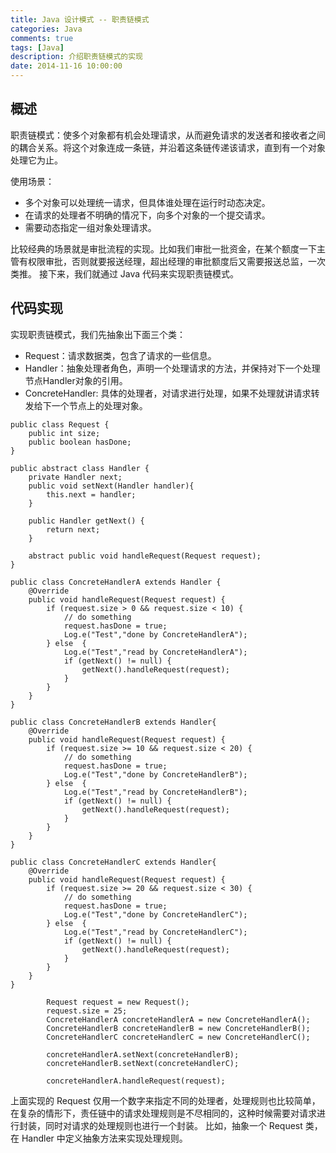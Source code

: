 ```yaml
---
title: Java 设计模式 -- 职责链模式
categories: Java
comments: true
tags: [Java]
description: 介绍职责链模式的实现
date: 2014-11-16 10:00:00
---
```



## 概述

职责链模式：使多个对象都有机会处理请求，从而避免请求的发送者和接收者之间的耦合关系。将这个对象连成一条链，并沿着这条链传递该请求，直到有一个对象处理它为止。

使用场景：

 - 多个对象可以处理统一请求，但具体谁处理在运行时动态决定。
 - 在请求的处理者不明确的情况下，向多个对象的一个提交请求。
 - 需要动态指定一组对象处理请求。

比较经典的场景就是审批流程的实现。比如我们审批一批资金，在某个额度一下主管有权限审批，否则就要报送经理，超出经理的审批额度后又需要报送总监，一次类推。
接下来，我们就通过 Java 代码来实现职责链模式。

## 代码实现

实现职责链模式，我们先抽象出下面三个类：

 - Request：请求数据类，包含了请求的一些信息。
 - Handler：抽象处理者角色，声明一个处理请求的方法，并保持对下一个处理节点Handler对象的引用。
 - ConcreteHandler: 具体的处理者，对请求进行处理，如果不处理就讲请求转发给下一个节点上的处理对象。

```
public class Request {
    public int size;
    public boolean hasDone;
}
```

```
public abstract class Handler {
    private Handler next;
    public void setNext(Handler handler){
        this.next = handler;
    }

    public Handler getNext() {
        return next;
    }

    abstract public void handleRequest(Request request);
}
```

```
public class ConcreteHandlerA extends Handler {
    @Override
    public void handleRequest(Request request) {
        if (request.size > 0 && request.size < 10) {
            // do something
            request.hasDone = true;
            Log.e("Test","done by ConcreteHandlerA");
        } else  {
            Log.e("Test","read by ConcreteHandlerA");
            if (getNext() != null) {
                getNext().handleRequest(request);
            }
        }
    }
}

public class ConcreteHandlerB extends Handler{
    @Override
    public void handleRequest(Request request) {
        if (request.size >= 10 && request.size < 20) {
            // do something
            request.hasDone = true;
            Log.e("Test","done by ConcreteHandlerB");
        } else  {
            Log.e("Test","read by ConcreteHandlerB");
            if (getNext() != null) {
                getNext().handleRequest(request);
            }
        }
    }
}

public class ConcreteHandlerC extends Handler{
    @Override
    public void handleRequest(Request request) {
        if (request.size >= 20 && request.size < 30) {
            // do something
            request.hasDone = true;
            Log.e("Test","done by ConcreteHandlerC");
        } else  {
            Log.e("Test","read by ConcreteHandlerC");
            if (getNext() != null) {
                getNext().handleRequest(request);
            }
        }
    }
}
```

```
        Request request = new Request();
        request.size = 25;
        ConcreteHandlerA concreteHandlerA = new ConcreteHandlerA();
        ConcreteHandlerB concreteHandlerB = new ConcreteHandlerB();
        ConcreteHandlerC concreteHandlerC = new ConcreteHandlerC();

        concreteHandlerA.setNext(concreteHandlerB);
        concreteHandlerB.setNext(concreteHandlerC);

        concreteHandlerA.handleRequest(request);
```

上面实现的 Request 仅用一个数字来指定不同的处理者，处理规则也比较简单，在复杂的情形下，责任链中的请求处理规则是不尽相同的，这种时候需要对请求进行封装，同时对请求的处理规则也进行一个封装。
比如，抽象一个 Request 类，在 Handler 中定义抽象方法来实现处理规则。